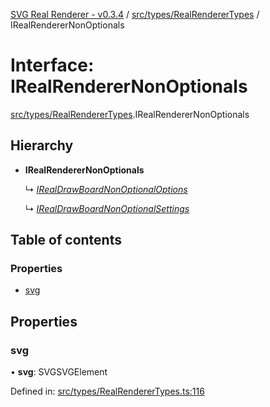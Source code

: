 [SVG Real Renderer - v0.3.4](../docs.md) / [src/types/RealRendererTypes](../modules/src_types_realrenderertypes.md) / IRealRendererNonOptionals

# Interface: IRealRendererNonOptionals

[src/types/RealRendererTypes](../modules/src_types_realrenderertypes.md).IRealRendererNonOptionals

## Hierarchy

* **IRealRendererNonOptionals**

  ↳ [*IRealDrawBoardNonOptionalOptions*](src_types_realdrawboardtypes.irealdrawboardnonoptionaloptions.md)

  ↳ [*IRealDrawBoardNonOptionalSettings*](src_types_realdrawboardtypes.irealdrawboardnonoptionalsettings.md)

## Table of contents

### Properties

- [svg](src_types_realrenderertypes.irealrenderernonoptionals.md#svg)

## Properties

### svg

• **svg**: SVGSVGElement

Defined in: [src/types/RealRendererTypes.ts:116](https://github.com/HarshKhandeparkar/svg-real-renderer/blob/cdeee4a/src/types/RealRendererTypes.ts#L116)
